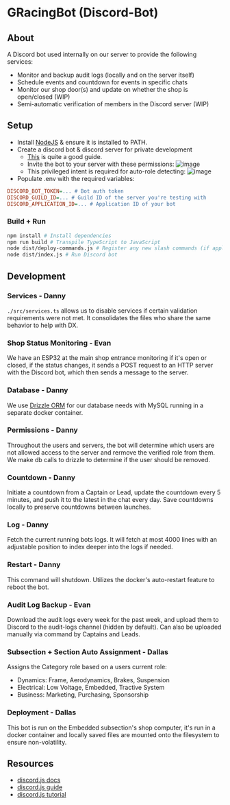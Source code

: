 # GRacingBot (Discord-Bot)

## About

A Discord bot used internally on our server to provide the following services:

-   Monitor and backup audit logs (locally and on the server itself)
-   Schedule events and countdown for events in specific chats
-   Monitor our shop door(s) and update on whether the shop is open/closed (WIP)
-   Semi-automatic verification of members in the Discord server (WIP)

## Setup

-   Install [NodeJS](https://nodejs.org/en) & ensure it is installed to PATH.
-   Create a discord bot & discord server for private development
    -   [This](https://www.freecodecamp.org/news/create-a-discord-bot-with-javascript-nodejs/) is quite a good guide.
    -   Invite the bot to your server with these permissions:
        ![image](https://github.com/GryphonRacingFSAE/Discord-Bot/assets/36043275/20f4ef5f-900d-4ca2-ade2-e2d04a2d7fd6)
    -   This privileged intent is required for auto-role detecting:
        ![image](https://github.com/GryphonRacingFSAE/Discord-Bot/assets/36043275/5b052e07-70c9-44ab-b98d-9d0ee3149e7e)
-   Populate .env with the required variables:

```ini
DISCORD_BOT_TOKEN=... # Bot auth token
DISCORD_GUILD_ID=... # Guild ID of the server you're testing with
DISCORD_APPLICATION_ID=... # Application ID of your bot
```

### Build + Run

```bash
npm install # Install dependencies
npm run build # Transpile TypeScript to JavaScript
node dist/deploy-commands.js # Register any new slash commands (if applicable)
node dist/index.js # Run Discord bot
```

## Development

### Services - Danny
`./src/services.ts` allows us to disable services if certain validation requirements were not met. It consolidates the
files who share the same behavior to help with DX.

### Shop Status Monitoring - Evan

We have an ESP32 at the main shop entrance monitoring if it's open or closed, if the status changes, it sends a POST request to an HTTP server with the Discord bot, which then sends a message to the server.

### Database - Danny
We use [Drizzle ORM](https://orm.drizzle.team/) for our database needs with MySQL running in a separate docker container.

### Permissions - Danny
Throughout the users and servers, the bot will determine which users are not allowed access to the server and rermove the
verified role from them. We make db calls to drizzle to determine if the user should be removed.

### Countdown - Danny

Initiate a countdown from a Captain or Lead, update the countdown every 5 minutes, and push it to the latest in the chat every day. Save countdowns locally to preserve countdowns between launches.

### Log - Danny

Fetch the current running bots logs. It will fetch at most 4000 lines with an adjustable position to index deeper into the logs if needed.

### Restart - Danny

This command will shutdown. Utilizes the docker's auto-restart feature to reboot the bot.

### Audit Log Backup - Evan

Download the audit logs every week for the past week, and upload them to Discord to the audit-logs channel (hidden by default). Can also be uploaded manually via command by Captains and Leads.

### Subsection + Section Auto Assignment - Dallas

Assigns the Category role based on a users current role:

-   Dynamics: Frame, Aerodynamics, Brakes, Suspension
-   Electrical: Low Voltage, Embedded, Tractive System
-   Business: Marketing, Purchasing, Sponsorship

### Deployment - Dallas

This bot is run on the Embedded subsection's shop computer, it's run in a docker container and locally saved files are mounted onto the filesystem to ensure non-volatility.

## Resources

-   [discord.js docs](https://old.discordjs.dev/#/docs/discord.js/14.11.0/general/welcome)
-   [discord.js guide](https://discordjs.guide/)
-   [discord.js tutorial](https://www.freecodecamp.org/news/create-a-discord-bot-with-javascript-nodejs/)
